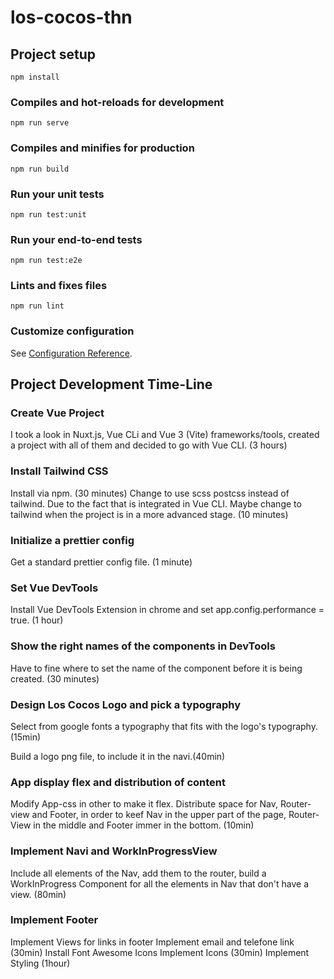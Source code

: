 # los-cocos-thn

## Project setup

```
npm install
```

### Compiles and hot-reloads for development

```
npm run serve
```

### Compiles and minifies for production

```
npm run build
```

### Run your unit tests

```
npm run test:unit
```

### Run your end-to-end tests

```
npm run test:e2e
```

### Lints and fixes files

```
npm run lint
```

### Customize configuration

See [Configuration Reference](https://cli.vuejs.org/config/).

## Project Development Time-Line

### Create Vue Project

I took a look in Nuxt.js, Vue CLi and Vue 3 (Vite) frameworks/tools, created a project with all of them and decided to go with Vue CLI. (3 hours)

### Install Tailwind CSS

Install via npm. (30 minutes)
Change to use scss postcss instead of tailwind. Due to the fact that is integrated in Vue CLI. Maybe change to tailwind when the project is in a more advanced stage. (10 minutes)

### Initialize a prettier config

Get a standard prettier config file. (1 minute)

### Set Vue DevTools

Install Vue DevTools Extension in chrome and set app.config.performance = true. (1 hour)

### Show the right names of the components in DevTools

Have to fine where to set the name of the component before it is being created. (30 minutes)

### Design Los Cocos Logo and pick a typography

Select from google fonts a typography that fits with the logo's typography.(15min)

Build a logo png file, to include it in the navi.(40min)

### App display flex and distribution of content

Modify App-css in other to make it flex.
Distribute space for Nav, Router-view and Footer, in order to keef Nav in the upper part of the page, Router-View in the middle and Footer immer in the bottom. (10min)

### Implement Navi and WorkInProgressView

Include all elements of the Nav, add them to the router, build a WorkInProgress Component for all the elements in Nav that don't have a view. (80min)

### Implement Footer

Implement Views for links in footer
Implement email and telefone link (30min)
Install Font Awesome Icons
Implement Icons (30min)
Implement Styling (1hour)
